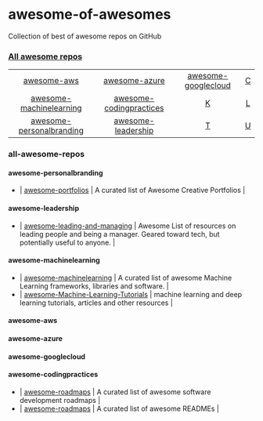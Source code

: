 # awesome-of-awesomes
Collection of best of awesome repos on GitHub


### [All awesome repos](#all-awesome-repos)
|   	|   	|   	|   	|
|:-:  |:-:  |:-:  |:-:  |
| [awesome-aws](#awesome-aws) | [awesome-azure](#awesome-azure) 	| [awesome-googlecloud](#awesome-googlecloud) 	| [C](#c-individuals)| 
| [awesome-machinelearning](#awesome-machinelearning) 	| [awesome-codingpractices](#awesome-codingpractices) 	| [K](#k-individuals) 	| [L](#l-individuals) 	| 
| [awesome-personalbranding](#awesome-personalbranding) 	| [awesome-leadership](#awesome-leadership)	| [T](#t-individuals) 	| [U](#u-individuals) 	| 


### all-awesome-repos

#### awesome-personalbranding

* |  [awesome-portfolios](https://github.com/iRaul/awesome-portfolios) | A curated list of Awesome Creative Portfolios |

#### awesome-leadership

* |  [awesome-leading-and-managing](https://github.com/LappleApple/awesome-leading-and-managing) | Awesome List of resources on leading people and being a manager. Geared toward tech, but potentially useful to anyone. |

#### awesome-machinelearning

* |  [awesome-machinelearning](https://github.com/josephmisiti/awesome-machine-learning) | A curated list of awesome Machine Learning frameworks, libraries and software. |
* |  [awesome-Machine-Learning-Tutorials](https://github.com/ujjwalkarn/Machine-Learning-Tutorials) | machine learning and deep learning tutorials, articles and other resources |

#### awesome-aws

#### awesome-azure

#### awesome-googlecloud

#### awesome-codingpractices

* |  [awesome-roadmaps](https://github.com/orsanawwad/awesome-roadmaps) | A curated list of awesome software development roadmaps |
* |  [awesome-roadmaps](https://github.com/matiassingers/awesome-readme) | A curated list of awesome READMEs |
